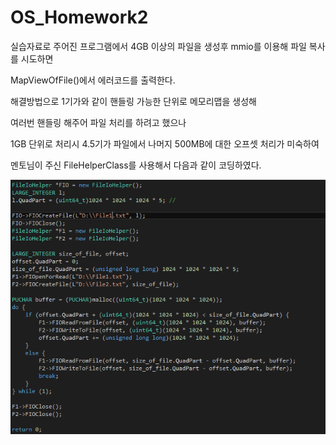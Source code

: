 # OS_Homework2

실습자료로 주어진 프로그램에서 4GB 이상의 파일을 생성후 mmio를 이용해 파일 복사를 시도하면 

MapViewOfFile()에서 에러코드를 출력한다. 

해결방법으로 1기가와 같이 핸들링 가능한 단위로 메모리맵을 생성해 

여러번 핸들링 해주어 파일 처리를 하려고 했으나 

1GB 단위로 처리시 4.5기가 파일에서 나머지 500MB에 대한 오프셋 처리가 미숙하여 

멘토님이 주신 FileHelperClass를 사용해서 다음과 같이 코딩하였다. 

![alt tag](https://github.com/morinori/OS_Homework2/blob/master/HW1.png)
